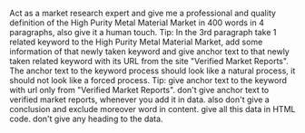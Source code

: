 Act as a market research expert and give me a professional and quality definition of the High Purity Metal Material Market in 400 words in 4 paragraphs, also give it a human touch. Tip: In the 3rd paragraph take 1 related keyword to the High Purity Metal Material Market, add some information of that newly taken keyword and give anchor text to that newly taken related keyword with its URL from the site "Verified Market Reports". The anchor text to the keyword process should look like a natural process, it should not look like a forced process. Tip: give anchor text to the keyword with url only from "Verified Market Reports". don't give anchor text to verified market reports, whenever you add it in data. also don't give a conclusion and exclude moreover word in content. give all this data in HTML code. don't give any heading to the data. 
